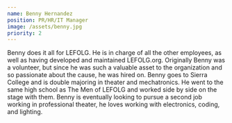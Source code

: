```yaml
---
name: Benny Hernandez
position: PR/HR/IT Manager
image: /assets/benny.jpg
priority: 2
---
```

Benny does it all for LEFOLG. He is in charge of all the other employees, as well as having developed and maintained LEFOLG.org. Originally Benny was a volunteer, but since he was such a valuable asset to the organization and so passionate about the cause, he was hired on. Benny goes to Sierra College and is double majoring in theater and mechatronics. He went to the same high school as The Men of LEFOLG and worked side by side on the stage with them. Benny is eventually looking to pursue a second job working in professional theater, he loves working with electronics, coding, and lighting.